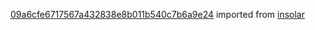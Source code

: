 [09a6cfe6717567a432838e8b011b540c7b6a9e24](https://github.com/insolar/insolar/commit/09a6cfe6717567a432838e8b011b540c7b6a9e24) imported from [insolar](https://github.com/insolar/insolar)
